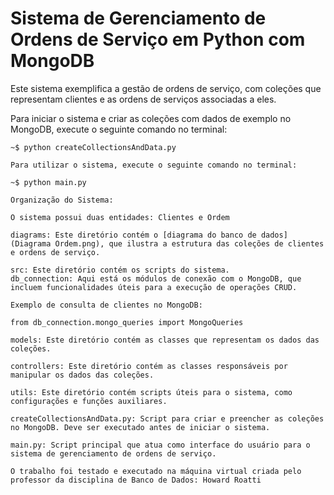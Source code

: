 # Sistema de Gerenciamento de Ordens de Serviço em Python com MongoDB

Este sistema exemplifica a gestão de ordens de serviço, com coleções que representam clientes e as ordens de serviços associadas a eles.

Para iniciar o sistema e criar as coleções com dados de exemplo no MongoDB, execute o seguinte comando no terminal:

```shell
~$ python createCollectionsAndData.py

Para utilizar o sistema, execute o seguinte comando no terminal:

~$ python main.py

Organização do Sistema:

O sistema possui duas entidades: Clientes e Ordem

diagrams: Este diretório contém o [diagrama do banco de dados](Diagrama Ordem.png), que ilustra a estrutura das coleções de clientes e ordens de serviço.

src: Este diretório contém os scripts do sistema.
db_connection: Aqui está os módulos de conexão com o MongoDB, que incluem funcionalidades úteis para a execução de operações CRUD.

Exemplo de consulta de clientes no MongoDB:

from db_connection.mongo_queries import MongoQueries

models: Este diretório contém as classes que representam os dados das coleções.

controllers: Este diretório contém as classes responsáveis por manipular os dados das coleções.

utils: Este diretório contém scripts úteis para o sistema, como configurações e funções auxiliares.

createCollectionsAndData.py: Script para criar e preencher as coleções no MongoDB. Deve ser executado antes de iniciar o sistema.

main.py: Script principal que atua como interface do usuário para o sistema de gerenciamento de ordens de serviço.

O trabalho foi testado e executado na máquina virtual criada pelo professor da disciplina de Banco de Dados: Howard Roatti 
